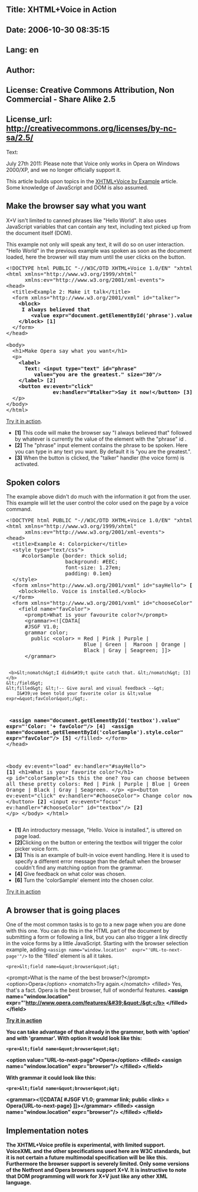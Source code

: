 Title: XHTML+Voice in Action
----
Date: 2006-10-30 08:35:15
----
Lang: en
----
Author: 
----
License: Creative Commons Attribution, Non Commercial - Share Alike 2.5
----
License_url: http://creativecommons.org/licenses/by-nc-sa/2.5/
----
Text:

<p class="note">July 27th 2011: Please note that Voice only works in Opera on Windows 2000/XP, and we no longer officially support it.</p>

<div id="voice">
<p>This article builds upon topics in the <a href="http://dev.opera.com/articles/view/xhtml-voice-by-example/">XHTML+Voice by Example</a> article. Some knowledge of JavaScript and <acronym>DOM</acronym> is also assumed.</p>

<h2>Make the browser say what you want</h2>
<p>X+V isn&#39;t limited to canned phrases like &quot;Hello World&quot;. It also uses  JavaScript variables that can contain any text, including text picked up from the document itself (DOM).</p>
<p>This example not only will speak any text, it will do so on user interaction. &quot;Hello World&quot; in the previous example was spoken as soon as the document loaded, here the browser will stay mum until the user clicks on the button.</p>

<pre>&lt;!DOCTYPE html PUBLIC &quot;-//W3C/DTD XHTML+Voice 1.0/EN&quot; &quot;xhtml+voice.dtd&quot;&gt;
&lt;html xmlns=&quot;http://www.w3.org/1999/xhtml&quot;
      xmlns:ev=&quot;http://www.w3.org/2001/xml-events&quot;&gt;
&lt;head&gt;
  &lt;title&gt;Example 2: Make it talk&lt;/title&gt;
  &lt;form xmlns=&quot;http://www.w3.org/2001/vxml&quot; id=&quot;talker&quot;&gt;
    <b>&lt;block&gt;</b>
<b>     I always believed that 
        &lt;value expr=&quot;document.getElementById(&#39;phrase&#39;).value&quot;/&gt;</b>
<b>    &lt;/block&gt;</b> <b class="ref">[1]</b>
  &lt;/form&gt;
&lt;/head&gt;

&lt;body&gt;
  &lt;h1&gt;Make Opera say what you want&lt;/h1&gt;
  &lt;p&gt;
    <b>&lt;label&gt;</b>
<b>      Text: &lt;input type=&quot;text&quot; id=&quot;phrase&quot; 
         value=&quot;you are the greatest.&quot; size=&quot;30&quot;/&gt;</b>
<b>    &lt;/label&gt;</b> <b class="ref">[2]</b>
    <b>&lt;button ev:event=&quot;click&quot; 
               ev:handler=&quot;#talker&quot;&gt;Say it now!&lt;/button&gt;</b> <b class="ref">[3]</b>
  &lt;/p&gt;
&lt;/body&gt;
&lt;/html&gt;</pre>

<p><a href="makeittalk.xml">Try it in action</a>. </p>
<ul class="notate"><li><b>[1]</b> This code will make the browser say &quot;I always believed that&quot; 
  followed by whatever is currently the value of the element with the &quot;phrase&quot; 
  id .</li>
  <li><b>[2]</b> The &quot;phrase&quot; input element contains the phrase to be spoken. Here 
  you can type in any text you want. By default it is &quot;you are the greatest.&quot;.</li>
  <li><b>[3]</b> When the button is clicked, the &quot;talker&quot; handler (the voice form) 
  is activated.</li>
</ul>

<h2>Spoken colors</h2>
<p>The example above didn&#39;t do much with the information it got from the user. 
  This example will let the user control the color used on the page by a voice 
  command. </p>
    <pre>&lt;!DOCTYPE html PUBLIC &quot;-//W3C/DTD XHTML+Voice 1.0/EN&quot; &quot;xhtml+voice.dtd&quot;&gt;
&lt;html xmlns=&quot;http://www.w3.org/1999/xhtml&quot;
      xmlns:ev=&quot;http://www.w3.org/2001/xml-events&quot;&gt;
&lt;head&gt;
  &lt;title&gt;Example 4: Colorpicker&lt;/title&gt;
  &lt;style type=&quot;text/css&quot;&gt;
     #colorSample {border: thick solid; 
                   background: #EEC; 
                   font-size: 1.27em; 
                   padding: 0.1em}
  &lt;/style&gt;
  &lt;form xmlns=&quot;http://www.w3.org/2001/vxml&quot; id=&quot;sayHello&quot;&gt; <b>[1]</b>
    &lt;block&gt;Hello. Voice is installed.&lt;/block&gt;
  &lt;/form&gt;
  &lt;form xmlns=&quot;http://www.w3.org/2001/vxml&quot; id=&quot;chooseColor&quot;&gt; <b>[2]</b>
    &lt;field name=&quot;favColor&quot;&gt;
      &lt;prompt&gt;What is your favourite color?&lt;/prompt&gt;
      &lt;grammar&gt;&lt;![CDATA[
      #JSGF V1.0;
      grammar color;
        public &lt;color&gt; = Red | Pink | Purple | 
                         Blue | Green |  Maroon | Orange | 
                         Black | Gray | Seagreen; ]]&gt;
      &lt;/grammar&gt; 
      
     <b>&lt;nomatch&gt;I didn&#39;t quite catch that. &lt;/nomatch&gt; [3]</b>
    &lt;/field&gt;
    &lt;filled&gt; &lt;!-- Give aural and visual feedback --&gt;
        I&#39;ve been told your favorite color is &lt;value expr=&quot;favColor&quot;/&gt;.
<b>       &lt;assign name=&quot;document.getElementById(&#39;textbox&#39;).value&quot;
               expr=&quot;&#39;Color: &#39;+ favColor&quot;/&gt; [4]</b>
<b>       &lt;assign name=&quot;document.getElementById(&#39;colorSample&#39;).style.color&quot; 
               expr=&quot;favColor&quot;/&gt;</b> <b>[5]</b>
   &lt;/filled&gt;
  &lt;/form&gt;
&lt;/head&gt;
 
&lt;body ev:event=&quot;load&quot; ev:handler=&quot;#sayHello&quot;&gt; <b class="ref">[1]</b>
  &lt;h1&gt;What is your favorite color?&lt;/h1&gt;
  &lt;p id=&quot;colorSample&quot;&gt;Is this the one? You can choose between the all these 
     pretty colors: Red | Pink | Purple | Blue | Green | 
               Maroon | Orange | Black | Gray | Seagreen. &lt;/p&gt;
  &lt;p&gt;&lt;button ev:event=&quot;click&quot; ev:handler=&quot;#chooseColor&quot;&gt;
     Change color now
  &lt;/button&gt; <b>[2]</b>
  &lt;input ev:event=&quot;focus&quot; ev:handler=&quot;#chooseColor&quot; id=&quot;textbox&quot;/&gt; <b class="ref">[2]</b>
  &lt;/p&gt;
&lt;/body&gt;
&lt;/html&gt;</pre>

<ul><li><b>[1]</b> An introductory message, &quot;Hello. Voice is installed.&quot;, is uttered  on page load.</li>
  <li><b>[2]</b>Clicking on the button or entering the textbox will trigger the color picker voice form.</li>
  <li><b>[3]</b> This is an example of built-in voice event handling. Here it is used to specify a different error message than the default when the browser couldn&#39;t find any matching option from the grammar.</li>
  <li><b>[4]</b> Give feedback on what color was chosen.
  </li><li><b>[6]</b> Turn the &#39;colorSample&#39; element into the chosen color.
</li></ul>

<p><a href="colorpicker.xml">Try it in action</a></p>
<h2>A browser that is going places</h2>
<p>One of the most common tasks is to go to a new page when you are done with  this one. You can do this in the HTML part of the document by submitting a form  or following a link, but you can also trigger a link directly in the voice forms  by a little JavaScript. Starting with the browser selection example, adding <code>&lt;assign name=&quot;window.location&quot;  expr=&quot;&#39;URL-to-next-page&#39;&quot;/&gt;</code> to the &#39;filled&#39; element is all it takes.</p>

    <pre>&lt;field name=&quot;browser&quot;&gt;
  &lt;prompt&gt;What is the name of the best browser?&lt;/prompt&gt;
  &lt;option&gt;Opera&lt;/option&gt;
  &lt;nomatch&gt;Try again.&lt;/nomatch&gt;
  &lt;filled&gt;
    Yes, that&#39;s a fact. Opera is the best browser, full of wonderful features. 
        <b>&lt;assign name=&quot;window.location&quot; expr=&quot;&#39;http://www.opera.com/features/&#39;&quot;/&gt;</b>
  &lt;/filled&gt;
&lt;/field&gt;</pre>

<p><a href="opera2go.xml">Try it in action</a></p>
<p>You can take advantage of that already in the grammer, both with &#39;option&#39; and 
  with &#39;grammar&#39;. With option it would look like this:</p>

    <pre>&lt;field name=&quot;browser&quot;&gt;
  &lt;option value=&quot;URL-to-next-page&quot;&gt;Opera&lt;/option&gt;
  &lt;filled&gt;
    &lt;assign name=&quot;window.location&quot; expr=&quot;browser&quot;/&gt;
  &lt;/filled&gt;
&lt;/field&gt;</pre>

<p>With grammar it could look like this:</p>

    <pre>&lt;field name=&quot;browser&quot;&gt;
  &lt;grammar&gt;&lt;![CDATA[
    #JSGF V1.0;
    grammar link;
    public &lt;link&gt; = Opera{URL-to-next-page}
  ]]&gt;&lt;/grammar&gt; 
  &lt;filled&gt;
    &lt;assign name=&quot;window.location&quot; expr=&quot;browser&quot;/&gt;
  &lt;/filled&gt;
&lt;/field&gt;</pre>

<h2>Implementation notes</h2>
<p>The XHTML+Voice profile is experimental, with limited support. VoiceXML and the other specifications used here are W3C standards, but it is not certain a future multimodal specification will be like this. Furthermore the browser support is severely limited. Only some versions of the Netfront and Opera browsers support X+V. It is instructive to note that DOM programming will work for X+V just like any other XML language.</p>
</div>
